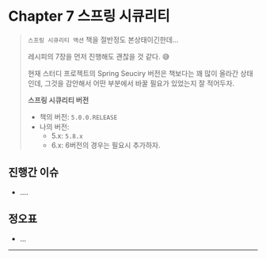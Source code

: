 # Chapter 7 스프링 시큐리티

> `스프링 시큐리티 액션` 책을 절반정도 본상태이긴한데...
>
> 레시피의 7장을 먼저 진행해도 괜찮을 것 같다. 😅
>
> 현재 스터디 프로젝트의 Spring Seuciry 버전은 책보다는 꽤 많이 올라간 상태인데, 그것을 감안해서 어떤 부분에서 바꿀 필요가 있었는지 잘 적어두자.
>
> **스프링 시큐리티 버전**
>
> * 책의 버전:  `5.0.0.RELEASE`
> * 나의 버전: 
>   * 5.x: `5.8.x`
>   * 6.x: 6버전의 경우는 필요시 추가하자.



## 진행간 이슈

* ....



## 정오표

* ...



---

